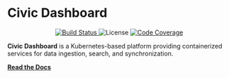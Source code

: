 # Civic Dashboard

<p align="center">
  <!-- Build status badge -->
  <a href="https://github.com/civic-dashboard/civic-dashboard/actions/workflows/push-and-test.yml">
    <img src="https://github.com/civic-dashboard/civic-dashboard/actions/workflows/push-and-test.yml/badge.svg" alt="Build Status">
  </a>
  
  <!-- License badge -->
  <img src="https://img.shields.io/github/license/civic-dashboard/civic-dashboard?style=flat-square" alt="License">
  
  <!-- Code coverage (Codecov) badge -->
  <a href="https://codecov.io/gh/civic-dashboard/civic-dashboard">
    <img src="https://codecov.io/gh/civic-dashboard/civic-dashboard/branch/main/graph/badge.svg" alt="Code Coverage"/>
  </a>
</p>

**Civic Dashboard** is a Kubernetes-based platform providing containerized services for data ingestion, search, and synchronization.

[**Read the Docs**](https://github.com/civic-dashboard/civic-dashboard/wiki)
